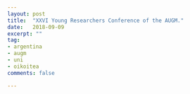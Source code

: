 ```yaml
---
layout: post
title:  "XXVI Young Researchers Conference of the AUGM."
date:   2018-09-09
excerpt: ""
tag:
- argentina
- augm
- uni
- oikoitea
comments: false

---
```


